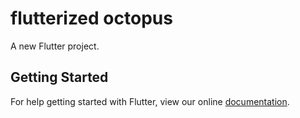# flutterized octopus

A new Flutter project.

## Getting Started

For help getting started with Flutter, view our online
[documentation](https://flutter.io/).
